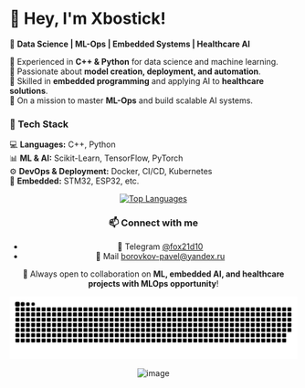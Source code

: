 # 👋 Hey, I'm Xbostick!

🚀 **Data Science | ML-Ops | Embedded Systems | Healthcare AI**  

🔹 Experienced in **C++ & Python** for data science and machine learning.  
🔹 Passionate about **model creation, deployment, and automation**.  
🔹 Skilled in **embedded programming** and applying AI to **healthcare solutions**.  
🔹 On a mission to master **ML-Ops** and build scalable AI systems.  

### 🔧 Tech Stack  
💻 **Languages:** C++, Python  
📊 **ML & AI:** Scikit-Learn, TensorFlow, PyTorch  
⚙️ **DevOps & Deployment:** Docker, CI/CD, Kubernetes  
📡 **Embedded:** STM32, ESP32, etc.

<div align="center">
<a href="https://github.com/itzashoffcl"><img alt="Top Languages" src="https://github-readme-stats.vercel.app/api/top-langs?username=Xbostick&show_icons=true&locale=en&layout=pie&theme=github_dark"></a>



### 📫 Connect with me  
- 💼 Telegram [@fox21d10](https://t.me/fox21d10)
- 📝 Mail borovkov-pavel@yandex.ru

🚀 Always open to collaboration on **ML, embedded AI, and healthcare projects with MLOps opportunity**!  

<picture>
  <source media="(prefers-color-scheme: dark)" srcset="https://raw.githubusercontent.com/platane/platane/output/github-contribution-grid-snake-dark.svg">
  <source media="(prefers-color-scheme: light)" srcset="https://raw.githubusercontent.com/platane/platane/output/github-contribution-grid-snake.svg">
  <img alt="github contribution grid snake animation" src="https://raw.githubusercontent.com/platane/platane/output/github-contribution-grid-snake.svg">
</picture>


![image](https://github.com/user-attachments/assets/dca69a66-cd45-4eae-91fa-7514f79cbcc6)



<!--
**Xbostick/Xbostick** is a ✨ _special_ ✨ repository because its `README.md` (this file) appears on your GitHub profile.

Here are some ideas to get you started:

- 🔭 I’m currently working on ...
- 🌱 I’m currently learning ...
- 👯 I’m looking to collaborate on ...
- 🤔 I’m looking for help with ...
- 💬 Ask me about ...
- 📫 How to reach me: ...
- 😄 Pronouns: ...
- ⚡ Fun fact: ...
-->
